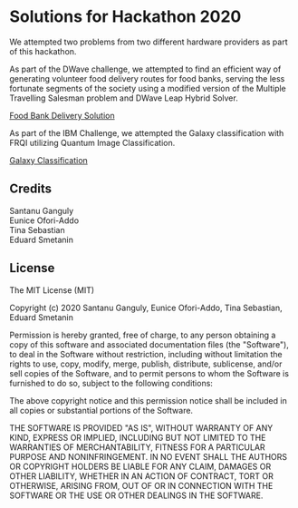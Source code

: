 # Solutions for Hackathon 2020

We attempted two problems from two different hardware providers as part of this hackathon.

As part of the DWave challenge, we attempted to find an efficient way of generating volunteer food delivery routes for food banks, serving the less fortunate segments of the society using a modified version of the Multiple Travelling Salesman problem and DWave Leap Hybrid Solver.

[Food Bank Delivery Solution](https://github.com/tina-seb/Hackathon2020/blob/master/JediMasters/DWave%20Challenge/CDL_Hackathon_2020_FoodBankDeliveryScheduling.ipynb)

As part of the IBM Challenge, we attempted the Galaxy classification with FRQI utilizing Quantum Image Classification.

[Galaxy Classification](https://github.com/tina-seb/Hackathon2020/blob/master/JediMasters/IBM_Galaxy/ibmq_galaxy_test.ipynb)

## Credits
Santanu Ganguly  
Eunice Ofori-Addo  
Tina Sebastian  
Eduard Smetanin

## License
 
The MIT License (MIT)

Copyright (c) 2020 Santanu Ganguly, Eunice Ofori-Addo, Tina Sebastian, Eduard Smetanin

Permission is hereby granted, free of charge, to any person obtaining a copy of this software and associated documentation files (the "Software"), to deal in the Software without restriction, including without limitation the rights to use, copy, modify, merge, publish, distribute, sublicense, and/or sell copies of the Software, and to permit persons to whom the Software is furnished to do so, subject to the following conditions:

The above copyright notice and this permission notice shall be included in all copies or substantial portions of the Software.

THE SOFTWARE IS PROVIDED "AS IS", WITHOUT WARRANTY OF ANY KIND, EXPRESS OR IMPLIED, INCLUDING BUT NOT LIMITED TO THE WARRANTIES OF MERCHANTABILITY, FITNESS FOR A PARTICULAR PURPOSE AND NONINFRINGEMENT. IN NO EVENT SHALL THE AUTHORS OR COPYRIGHT HOLDERS BE LIABLE FOR ANY CLAIM, DAMAGES OR OTHER LIABILITY, WHETHER IN AN ACTION OF CONTRACT, TORT OR OTHERWISE, ARISING FROM, OUT OF OR IN CONNECTION WITH THE SOFTWARE OR THE USE OR OTHER DEALINGS IN THE SOFTWARE.
